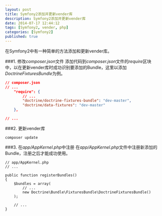 ```yaml
---
layout: post
title: Symfony2添加并更新vender库
description: Symfony2添加并更新vender库
date: 2014-07-17 12:44:12
tags: [Symfony2, vender, php]
categories: [Symfony2]
published: true
---
```

在Symfony2中有一种简单的方法添加和更新vender库。

###1. 修改*composer.json*文件
添加代码到*composer.json*文件的*require*区块中，以在更新vender库时成功识别要添加的Bundle，这里以添加*DoctrineFixturesBundle*为例。
```json
// composer.json
// ...
    "require": {
        // ...
        "doctrine/doctrine-fixtures-bundle": "dev-master",
        "doctrine/data-fixtures": "dev-master"
    },

// ...
```

###2. 更新vender库
```
composer update
```
<!--more-->

###3. 在*app/AppKernel.php*中注册
在*app/AppKernel.php*文件中注册新添加的Bundle，注册之后才能成功使用。
```phpa
// app/AppKernel.php
// ...

public function registerBundles()
{
    $bundles = array(
        // ...
        new Doctrine\Bundle\FixturesBundle\DoctrineFixturesBundle()
    );

    // ...
}
```


